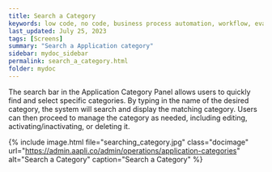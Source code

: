 ```yaml
---
title: Search a Category
keywords: low code, no code, business process automation, workflow, evaluation matrixs
last_updated: July 25, 2023
tags: [Screens]
summary: "Search a Application category" 
sidebar: mydoc_sidebar
permalink: search_a_category.html
folder: mydoc
---
```

The search bar in the Application Category Panel allows users to quickly find and select specific categories. By typing in the name of the desired category, the system will search and display the matching category. Users can then proceed to manage the category as needed, including editing, activating/inactivating, or deleting it.

{% include image.html file="searching_category.jpg" class="docimage" url="https://admin.aapli.co/admin/operations/application-categories" alt="Search a Category" caption="Search a Category" %}
